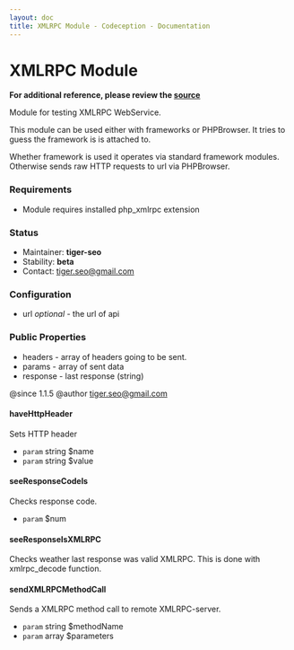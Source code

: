 ```yaml
---
layout: doc
title: XMLRPC Module - Codeception - Documentation
---
```


# XMLRPC Module

**For additional reference, please review the [source](https://github.com/Codeception/Codeception/tree/master/src/Codeception/Module/XMLRPC.php)**


Module for testing XMLRPC WebService.

This module can be used either with frameworks or PHPBrowser.
It tries to guess the framework is is attached to.

Whether framework is used it operates via standard framework modules.
Otherwise sends raw HTTP requests to url via PHPBrowser.

### Requirements

* Module requires installed php_xmlrpc extension

### Status

* Maintainer: **tiger-seo**
* Stability: **beta**
* Contact: tiger.seo@gmail.com

### Configuration

* url *optional* - the url of api

### Public Properties

* headers - array of headers going to be sent.
* params - array of sent data
* response - last response (string)

@since 1.1.5
@author tiger.seo@gmail.com


















































#### haveHttpHeader
 
Sets HTTP header

 * `param`  string $name
 * `param`  string $value




#### seeResponseCodeIs
 
Checks response code.

 * `param`  $num


#### seeResponseIsXMLRPC
 
Checks weather last response was valid XMLRPC.
This is done with xmlrpc_decode function.



#### sendXMLRPCMethodCall
 
Sends a XMLRPC method call to remote XMLRPC-server.

 * `param`  string $methodName
 * `param`  array $parameters


